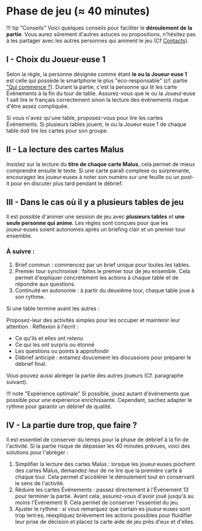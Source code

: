 # Phase de jeu (≈ 40 minutes)
!!! tip "Conseils"
    Voici quelques conseils pour faciliter le **déroulement de la partie**. Vous aurez sûrement d'autres astuces ou propositions, n'hésitez pas à les partager avec les autres personnes qui animent le jeu (Cf [Contacts](../Contacts.md)).

## I - Choix du Joueur·euse 1
Selon la règle, la personne désignée comme étant **le ou la Joueur·euse 1** est celle qui possède le smartphone le plus "eco-responsable" (cf. partie ["Qui commence ?](../Jeu/ReglesDuJeu.html#ii-qui-commencecommence)). Durant la partie, c'est la personne qui lit les carte Événements à la fin du tour de table. Assurez-vous que le ou la Joueur·euse 1 sait lire le français correctement sinon la lecture des événements risque d'être assez compliquée. 

Si vous n'avez qu'une table, proposez-vous pour lire les cartes Événements. Si plusieurs tables jouent, le ou la Joueur·euse 1 de chaque table doit lire les cartes pour son groupe.

## II - La lecture des cartes Malus
Insistez sur la lecture du **titre de chaque carte Malus**, cela permet de mieux comprendre ensuite le texte.
Si une carte paraît complexe ou surprenante, encouragez les joueur·euses à noter son numéro sur une feuille ou un post-it pour en discuter plus tard pendant le débrief.

## III - Dans le cas où il y a plusieurs tables de jeu
Il est possible d'animer une session de jeu avec **plusieurs tables** et **une seule personne qui anime**. Les règles sont conçues pour que les joueur·euses soient autonomes après un briefing clair et un premier tour ensemble.

### À suivre :

1. Brief commun : commencez par un brief unique pour toutes les tables. 
2. Premier tour synchronisé : faites le premier tour de jeu ensemble. Cela permet d'expliquer concrètement les actions à chaque table et de répondre aux questions. 
3. Continuité en autonomie : à partir du deuxième tour, chaque table joue à son rythme.

Si une table termine avant les autres :

Proposez-leur des activités simples pour les occuper et maintenir leur attention :
Réflexion à l'écrit :

- Ce qu'ils et elles ont retenu
- Ce qui les ont surpris ou étonné
- Les questions ou points à approfondir
- Débrief anticipé : entamez doucement les discussions pour préparer le débrief final.

Vous pouvez aussi abréger la partie des autres joueurs (Cf. paragraphe suivant).

!!! note "Expérience optimale"
    Si possible, jouez autant d'événements que possible pour une expérience enrichissante. Cependant, sachez adapter le rythme pour garantir un débrief de qualité.

## IV - La partie dure trop, que faire ?
Il est essentiel de conserver du temps pour la phase de débrief à la fin de l'activité. Si la partie risque de dépasser les 40 minutes prévues, voici des solutions pour l'abréger :

1. Simplifier la lecture des cartes Malus : lorsque les joueur·euses piochent des cartes Malus, demandez-leur de ne lire que la première carte à chaque tour.
Cela permet d'accélérer le déroulement tout en conservant le sens de l'activité.
2. Réduire les cartes Événements : passez directement à l'Événement 13 pour terminer la partie.
Avant cela, assurez-vous d'avoir joué jusqu'à au moins l'Événement 9. Cela permet de conserver l'essentiel du jeu.
3. Ajuster le rythme : si vous remarquez que certain·es joueur·euses sont trop lent·es, réexpliquez brièvement les actions possibles pour fluidifier leur prise de décision et placez la carte aide de jeu près d'eux et d'elles.